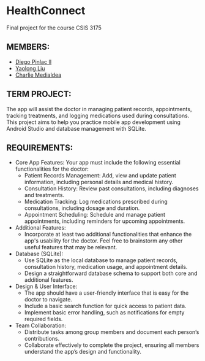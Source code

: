 # HealthConnect
Final project for the course CSIS 3175

## MEMBERS:
* [Diego Pinlac II](https://github.com/TechSavvyCoder)
* [Yaolong Liu](https://github.com/YaolongLiu)
* [Charlie Medialdea](https://github.com/charlz1202)

## TERM PROJECT:
The app will assist the doctor in managing patient records, appointments, tracking treatments, and logging medications used during consultations. This project aims to help you practice mobile app development using Android Studio and database management with SQLite.

## REQUIREMENTS:
- Core App Features: Your app must include the following essential functionalities for the doctor:
    * Patient Records Management: Add, view and update patient information, including personal details and medical history.
    * Consultation History: Review past consultations, including diagnoses and treatments.
    * Medication Tracking: Log medications prescribed during consultations, including dosage and duration.
    * Appointment Scheduling: Schedule and manage patient appointments, including reminders for upcoming appointments.
- Additional Features:
    * Incorporate at least two additional functionalities that enhance the app's usability for the doctor. Feel free to brainstorm any other useful features that may be relevant.
- Database (SQLite):
    * Use SQLite as the local database to manage patient records, consultation history, medication usage, and appointment details.
    * Design a straightforward database schema to support both core and additional features.
- Design & User Interface:
    * The app should have a user-friendly interface that is easy for the doctor to navigate.
    * Include a basic search function for quick access to patient data.
    * Implement basic error handling, such as notifications for empty required fields.
- Team Collaboration:
    * Distribute tasks among group members and document each person’s contributions.
    * Collaborate effectively to complete the project, ensuring all members understand the app’s design and functionality.